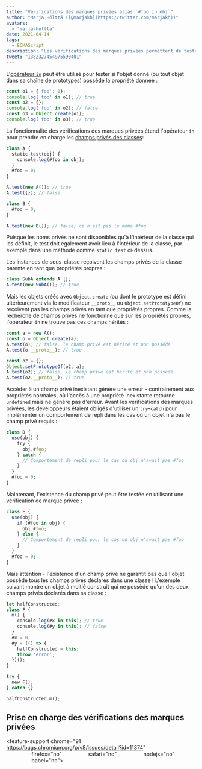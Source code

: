 ```yaml
---
title: "Vérifications des marques privées alias `#foo in obj`"
author: "Marja Hölttä ([@marjakh](https://twitter.com/marjakh))"
avatars: 
  - "marja-holtta"
date: 2021-04-14
tags: 
  - ECMAScript
description: "Les vérifications des marques privées permettent de tester l'existence d'un champ privé dans un objet."
tweet: "1382327454975590401"
---
```


L'[opérateur `in`](https://developer.mozilla.org/en-US/docs/Web/JavaScript/Reference/Operators/in) peut être utilisé pour tester si l'objet donné (ou tout objet dans sa chaîne de prototypes) possède la propriété donnée :

```javascript
const o1 = {'foo': 0};
console.log('foo' in o1); // true
const o2 = {};
console.log('foo' in o2); // false
const o3 = Object.create(o1);
console.log('foo' in o3); // true
```

La fonctionnalité des vérifications des marques privées étend l'opérateur `in` pour prendre en charge les [champs privés des classes](https://v8.dev/features/class-fields#private-class-fields):

```javascript
class A {
  static test(obj) {
    console.log(#foo in obj);
  }
  #foo = 0;
}

A.test(new A()); // true
A.test({}); // false

class B {
  #foo = 0;
}

A.test(new B()); // false; ce n'est pas le même #foo
```

Puisque les noms privés ne sont disponibles qu'à l'intérieur de la classe qui les définit, le test doit également avoir lieu à l'intérieur de la classe, par exemple dans une méthode comme `static test` ci-dessus.

Les instances de sous-classe reçoivent les champs privés de la classe parente en tant que propriétés propres :

```javascript
class SubA extends A {};
A.test(new SubA()); // true
```

Mais les objets créés avec `Object.create` (ou dont le prototype est défini ultérieurement via le modificateur `__proto__` ou `Object.setPrototypeOf`) ne reçoivent pas les champs privés en tant que propriétés propres. Comme la recherche de champs privés ne fonctionne que sur les propriétés propres, l'opérateur `in` ne trouve pas ces champs hérités :

<!--truncate-->
```javascript
const a = new A();
const o = Object.create(a);
A.test(o); // false, le champ privé est hérité et non possédé
A.test(o.__proto__); // true

const o2 = {};
Object.setPrototypeOf(o2, a);
A.test(o2); // false, le champ privé est hérité et non possédé
A.test(o2.__proto__); // true
```

Accéder à un champ privé inexistant génère une erreur - contrairement aux propriétés normales, où l'accès à une propriété inexistante retourne `undefined` mais ne génère pas d'erreur. Avant les vérifications des marques privées, les développeurs étaient obligés d'utiliser un `try`-`catch` pour implémenter un comportement de repli dans les cas où un objet n'a pas le champ privé requis :

```javascript
class D {
  use(obj) {
    try {
      obj.#foo;
    } catch {
      // Comportement de repli pour le cas où obj n'avait pas #foo
    }
  }
  #foo = 0;
}
```

Maintenant, l'existence du champ privé peut être testée en utilisant une vérification de marque privée :

```javascript
class E {
  use(obj) {
    if (#foo in obj) {
      obj.#foo;
    } else {
      // Comportement de repli pour le cas où obj n'avait pas #foo
    }
  }
  #foo = 0;
}
```

Mais attention - l'existence d'un champ privé ne garantit pas que l'objet possède tous les champs privés déclarés dans une classe ! L'exemple suivant montre un objet à moitié construit qui ne possède qu'un des deux champs privés déclarés dans sa classe :

```javascript
let halfConstructed;
class F {
  m() {
    console.log(#x in this); // true
    console.log(#y in this); // false
  }
  #x = 0;
  #y = (() => {
    halfConstructed = this;
    throw 'error';
  })();
}

try {
  new F();
} catch {}

halfConstructed.m();
```

## Prise en charge des vérifications des marques privées

<feature-support chrome="91 https://bugs.chromium.org/p/v8/issues/detail?id=11374"
                 firefox="no"
                 safari="no"
                 nodejs="no"
                 babel="no"></feature-support>
